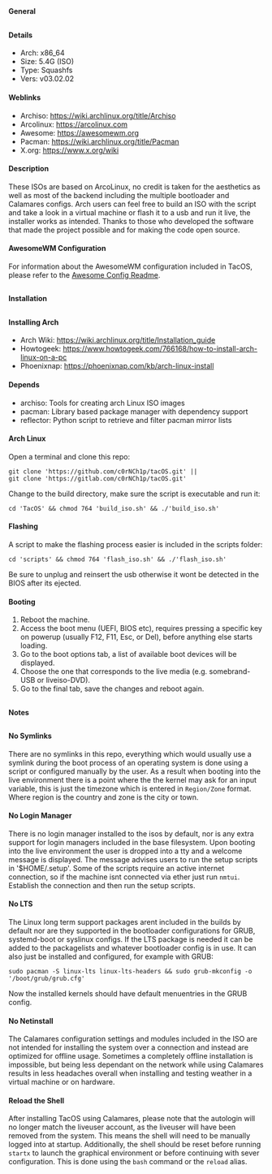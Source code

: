 ##
#### General
##
#### Details
- Arch: x86_64
- Size: 5.4G (ISO)
- Type: Squashfs
- Vers: v03.02.02
#### Weblinks
- Archiso: https://wiki.archlinux.org/title/Archiso
- Arcolinux: https://arcolinux.com
- Awesome: https://awesomewm.org
- Pacman: https://wiki.archlinux.org/title/Pacman
- X.org: https://www.x.org/wiki
#### Description
These ISOs are based on ArcoLinux, no credit is taken for the aesthetics as well as most
of the backend including the multiple bootloader and Calamares configs. Arch users can
feel free to build an ISO with the script and take a look in a virtual machine or flash it
to a usb and run it live, the installer works as intended. Thanks to those who developed
the software that made the project possible and for making the code open source.
#### AwesomeWM Configuration
For information about the AwesomeWM configuration included in TacOS, please
refer to the [Awesome Config Readme](https://gitlab.com/c0rNCh1p/tacos/-/tree/master/tacOS/airootfs/etc/skel/.config/awesome?ref_type=heads).
##
#### Installation
##
#### Installing Arch
- Arch Wiki: https://wiki.archlinux.org/title/Installation_guide
- Howtogeek: https://www.howtogeek.com/766168/how-to-install-arch-linux-on-a-pc
- Phoenixnap: https://phoenixnap.com/kb/arch-linux-install
#### Depends
- archiso: Tools for creating arch Linux ISO images
- pacman: Library based package manager with dependency support
- reflector: Python script to retrieve and filter pacman mirror lists
#### Arch Linux
Open a terminal and clone this repo:
```shell
git clone 'https://github.com/c0rNCh1p/tacOS.git' ||
git clone 'https://gitlab.com/c0rNCh1p/tacOS.git'
```
Change to the build directory, make sure the script is executable and run it:
```shell
cd 'TacOS' && chmod 764 'build_iso.sh' && ./'build_iso.sh'
```
#### Flashing
A script to make the flashing process easier is included in the scripts folder:
```shell
cd 'scripts' && chmod 764 'flash_iso.sh' && ./'flash_iso.sh'
```
Be sure to unplug and reinsert the usb otherwise it wont be detected in the BIOS after its
ejected.
#### Booting
1. Reboot the machine.
2. Access the boot menu (UEFI, BIOS etc), requires pressing a specific key on powerup
(usually F12, F11, Esc, or Del), before anything else starts loading.
3. Go to the boot options tab, a list of available boot devices will be displayed.
4. Choose the one that corresponds to the live media (e.g. somebrand-USB or liveiso-DVD).
5. Go to the final tab, save the changes and reboot again.
##
#### Notes
##
#### No Symlinks
There are no symlinks in this repo, everything which would usually use a symlink during
the boot process of an operating system is done using a script or configured manually by
the user. As a result when booting into the live environment there is a point where the
the kernel may ask for an input variable, this is just the timezone which is entered in
`Region/Zone` format. Where region is the country and zone is the city or town.
#### No Login Manager
There is no login manager installed to the isos by default, nor is any extra support for
login managers included in the base filesystem. Upon booting into the live environment the
user is dropped into a tty and a welcome message is displayed. The message advises users
to run the setup scripts in '$HOME/.setup'. Some of the scripts require an active internet
connection, so if the machine isnt connected via ether just run `nmtui`. Establish the
connection and then run the setup scripts.
#### No LTS
The Linux long term support packages arent included in the builds by default nor are they
supported in the bootloader configurations for GRUB, systemd-boot or syslinux configs. If
the LTS package is needed it can be added to the packagelists and whatever bootloader
config is in use. It can also just be installed and configured, for example with GRUB:
```shell
sudo pacman -S linux-lts linux-lts-headers && sudo grub-mkconfig -o '/boot/grub/grub.cfg'
```
Now the installed kernels should have default menuentries in the GRUB config.
#### No Netinstall
The Calamares configuration settings and modules included in the ISO are not intended for
installing the system over a connection and instead are optimized for offline usage.
Sometimes a completely offline installation is impossible, but being less dependant on the
network while using Calamares results in less headaches overall when installing and
testing weather in a virtual machine or on hardware.
#### Reload the Shell
After installing TacOS using Calamares, please note that the autologin will no longer
match the liveuser account, as the liveuser will have been removed from the system. This
means the shell will need to be manually logged into at startup. Additionally, the shell
should be reset before running `startx` to launch the graphical environment or before
continuing with sever configuration. This is done using the `bash` command or the `reload`
alias.
##